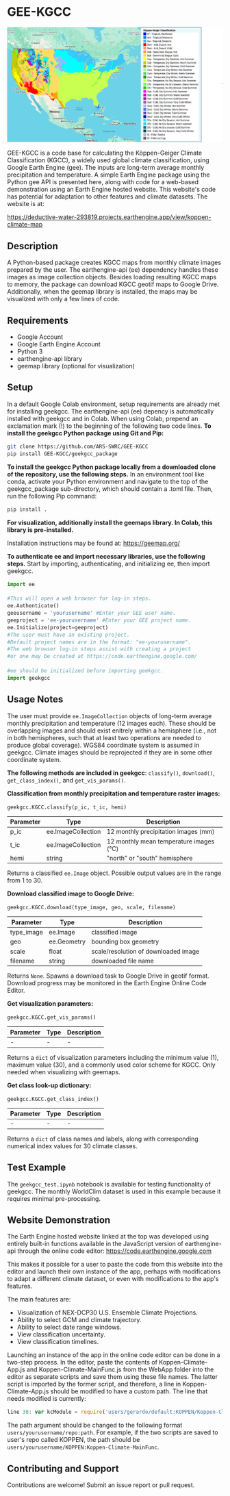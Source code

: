 # GEE-KGCC

![](Images/LandingImage.png)

GEE-KGCC is a code base for calculating the Köppen-Geiger Climate Classification (KGCC), a widely used global climate classification, using Google Earth Engine (gee). The inputs are long-term average monthly precipitation and temperature. A simple Earth Engine package using the Python gee API is presented here, along with code for a web-based demonstration using an Earth Engine hosted website. This website's code has potential for adaptation to other features and climate datasets. The website is at:

https://deductive-water-293819.projects.earthengine.app/view/koppen-climate-map

## Description
A Python-based package creates KGCC maps from monthly climate images prepared by the user. The earthengine-api (ee) dependency handles these images as image collection objects. Besides loading resulting KGCC maps to memory, the package can download KGCC geotif maps to Google Drive. Additionally, when the geemap library is installed, the maps may be visualized with only a few lines of code.

## Requirements
- Google Account
- Google Earth Engine Account
- Python 3
- earthengine-api library
- geemap library (optional for visualization)

## Setup
In a default Google Colab environment, setup requirements are already met for installing geekgcc. The earthengine-api (ee) depency is automatically installed with geekgcc and in Colab. When using Colab, prepend an exclamation mark (!) to the beginning of the following two code lines.
**To install the geekgcc Python package using Git and Pip:**
```bash
git clone https://github.com/ARS-SWRC/GEE-KGCC
pip install GEE-KGCC/geekgcc_package
```
**To install the geekgcc Python package locally from a downloaded clone of the repository, use the following steps.** In an environment tool like conda, activate your Python environment and navigate to the top of the geekgcc_package sub-directory, which should contain a .toml file. Then, run the following Pip command:
```bash
pip install .
```
**For visualization, additionally install the geemaps library. In Colab, this library is pre-installed.**

Installation instructions may be found at:
https://geemap.org/

**To authenticate ee and import necessary libraries, use the following steps.** Start by importing, authenticating, and initializing ee, then import geekgcc.
```python
import ee

#This will open a web browser for log-in steps.
ee.Authenticate()
geeusername = 'yourusername' #Enter your GEE user name.
geeproject = 'ee-yourusername' #Enter your GEE project name.
ee.Initialize(project=geeproject)
#The user must have an existing project.
#Default project names are in the format: "ee-yourusername".
#The web browser log-in steps assist with creating a project
#or one may be created at https://code.earthengine.google.com/

#ee should be initialized before importing geekgcc.
import geekgcc
```

## Usage Notes
The user must provide `ee.ImageCollection` objects of long-term average monthly precipitation and temperature (12 images each). These should be overlapping images and should exist enitrely within a hemisphere (i.e., not in both hemispheres, such that at least two operations are needed to produce global coverage). WGS84 coordinate system is assumed in geekgcc. Climate images should be reprojected if they are in some other coordinate system.

**The following methods are included in geekgcc**: `classify()`, `download()`, `get_class_index()`, and `get_vis_params()`.

**Classification from monthly precipitation and temperature raster images:**

`geekgcc.KGCC.classify(p_ic, t_ic, hemi)`

| Parameter | Type | Description |
| ------ | ------ | ------ |
| p_ic | ee.ImageCollection | 12 monthly precipitation images (mm) |
| t_ic | ee.ImageCollection | 12 monthly mean temperature images (°C) |
| hemi | string | "north" or "south" hemisphere |

Returns a classified `ee.Image` object. Possible output values are in the range from 1 to 30.

**Download classified image to Google Drive:**

`geekgcc.KGCC.download(type_image, geo, scale, filename)`

| Parameter | Type | Description |
| ------ | ------ | ------ |
| type_image | ee.Image | classified image |
| geo | ee.Geometry | bounding box geometry |
| scale | float | scale/resolution of downloaded image |
| filename | string | downloaded file name |

Returns `None`. Spawns a download task to Google Drive in geotif format. Download progress may be monitored in the Earth Engine Online Code Editor.

**Get visualization parameters:**

`geekgcc.KGCC.get_vis_params()`

| Parameter | Type | Description |
| ------ | ------ | ------ |
| - | - | - |

Returns a `dict` of visualization parameters including the minimum value (1), maximum value (30), and a commonly used color scheme for KGCC. Only needed when visualizing with geemaps.

**Get class look-up dictionary:**

`geekgcc.KGCC.get_class_index()`

| Parameter | Type | Description |
| ------ | ------ | ------ |
| - | - | - |

Returns a `dict` of class names and labels, along with corresponding numerical index values for 30 climate classes.

## Test Example
The `geekgcc_test.ipynb` notebook is available for testing functionality of geekgcc. The monthly WorldClim dataset is used in this example because it requires minimal pre-processing.

## Website Demonstration
The Earth Engine hosted website linked at the top was developed using entirely built-in functions available in the JavaScript version of earthengine-api through the online code editor: https://code.earthengine.google.com

This makes it possible for a user to paste the code from this website into the editor and launch their own instance of the app, perhaps with modifications to adapt a different climate dataset, or even with modifications to the app's features.

The main features are:
- Visualization of NEX-DCP30 U.S. Ensemble Climate Projections.
- Ability to select GCM and climate trajectory. 
- Ability to select date range windows.
- View classification uncertainty.
- View classification timelines.

Launching an instance of the app in the online code editor can be done in a two-step process. In the editor, paste the contents of Koppen-Climate-App.js and Koppen-Climate-MainFunc.js from the WebApp folder into the editor as separate scripts and save them using these file names. The latter script is imported by the former script, and therefore, a line in Koppen-Climate-App.js should be modified to have a custom path. The line that needs modified is currently:

```js
line 38: var kcModule = require('users/gerardo/default:KOPPEN/Koppen-Climate-MainFunc');
```

The path argument should be changed to the following format `users/yourusername/repo:path`. For example, if the two scripts are saved to user's repo called KOPPEN, the path should be `users/yourusername/KOPPEN:Koppen-Climate-MainFunc`.

## Contributing and Support
Contributions are welcome! Submit an issue report or pull request.
